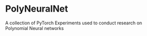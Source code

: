 # PolyNeuralNet
A collection of PyTorch Experiments used to conduct research on Polynomial Neural networks
